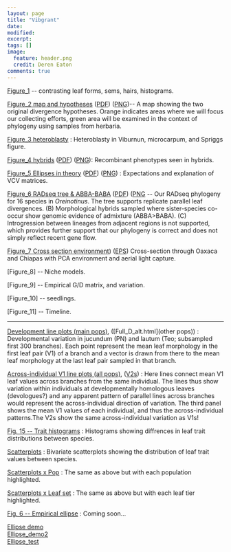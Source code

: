 ```yaml
---
layout: page
title: "Vibgrant"
date: 
modified:
excerpt:
tags: []
image: 
  feature: header.png
  credit: Deren Eaton
comments: true
---
```


[Figure_1](Figure_1_leaves.png) -- contrasting leaf forms, sems, hairs, histograms.  

[Figure_2 map and hypotheses](Figure_2_map.svg) ([PDF](Figure_2_map.pdf)) ([PNG](Figure_2_map.png))-- A map showing the two original divergence hypotheses. Orange indicates areas where we will focus our collecting efforts, green area will be examined in the context of phylogeny using samples from herbaria.  

[Figure_3 heteroblasty](Figure_3_hetero.png) : Heteroblasty in Viburnun, microcarpum, and Spriggs figure.   

[Figure_4 hybrids](Figure_4_hybrid.svg) ([PDF](Figure_4_hybrid.pdf)) ([PNG](Figure_4_hybrid.png)): Recombinant phenotypes seen in hybrids.  

[Figure_5 Ellipses in theory](Figure_5_Ellipsetheory.svg) ([PDF](Figure_5_Ellipsetheory.pdf)) ([PNG](Figure_5_Ellipsetheory.png)) : Expectations and explanation of VCV matrices.  

[Figure_6 RADseq tree & ABBA-BABA](Figure_6_radtree.svg) ([PDF](Figure_6_radtree.pdf)) ([PNG](Figure_6_radtree.png) -- Our RADseq phylogeny for 16 species in _Oreinotinus_. The tree supports replicate parallel leaf divergences. (B) Morphological hybrids sampled where sister-species co-occur show genomic evidence of admixture (ABBA>BABA). (C) Introgression between lineages from adjacent regions is not supported, which provides further support that our phylogeny is correct and does not simply reflect recent gene flow.  

[Figure_7 Cross section environment](Figure_7_cross.pdf)) ([EPS](Figure_7_cross.eps)) Cross-section through Oaxaca and Chiapas with PCA environment and aerial light capture.  

[Figure_8] -- Niche models.  

[Figure_9] -- Empirical G/D matrix, and variation.  

[Figure_10] -- seedlings.  

[Figure_11] -- Timeline.  


------------------------------------------   



[Development line plots (main pops)](Full_D.html), ([Full_D_alt.html](other pops)) : Developmental variation in jucundum (PN) and lautum (Teo; subsampled first 300 branches). Each point represent the mean leaf morphology in the first leaf pair (V1) of a branch and a vector is drawn from there to the mean leaf morphology at the last leaf pair sampled in that branch.  

[Across-individual V1 line plots (all pops)](Full_I1.html), ([V2s](Full_I2.html)) : Here lines connect mean V1 leaf values across branches from the same individual. The lines thus show variation within individuals at developmentally homologous leaves (devologues?) and any apparent pattern of parallel lines across branches would represent the across-individual direction of variation. The third panel shows the mean V1 values of each individual, and thus the across-individual patterns.The V2s show the same across-individual variation as V1s!


[Fig. 15 -- Trait histograms](Full_H.html) : Histograms showing diffrences in leaf trait distributions between species.  

[Scatterplots](Full_S.html) : Bivariate scatterplots showing the distribution of leaf trait values between species.  

[Scatterplots x Pop](Full_S_pops.html) : The same as above but with each population highlighted.  

[Scatterplots x Leaf set](Full_S_tiers.html) : The same as above but with each leaf tier highlighted.  

[Fig. 6 -- Empirical ellipse]() : Coming soon...


[Ellipse demo](Ellipse_demo.html)  
[Ellipse_demo2](Ellipse_demo2.html)  
[Ellipse_test](Ellipse_testing.html)









